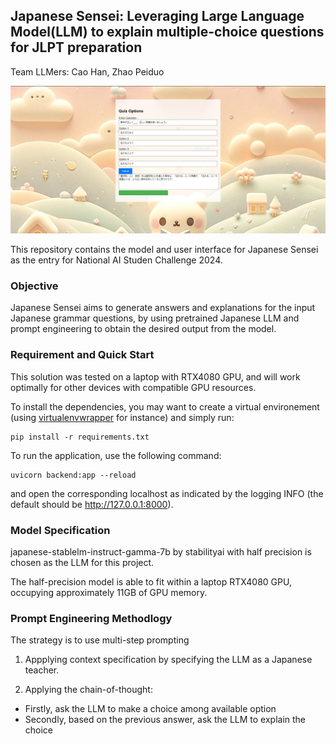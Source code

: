 ## Japanese Sensei: Leveraging Large Language Model(LLM) to explain multiple-choice questions for JLPT preparation

Team LLMers: Cao Han, Zhao Peiduo

![Demo](./static/demo.jpg)

This repository contains the model and user interface for Japanese Sensei as the entry for National AI Studen Challenge 2024. 

### Objective

Japanese Sensei aims to generate answers and explanations for the input Japanese grammar questions, by using pretrained Japanese LLM and prompt engineering to obtain the desired output from the model.

### Requirement and Quick Start

This solution was tested on a laptop with RTX4080 GPU, and will work optimally for other devices with compatible GPU resources.

To install the dependencies, you may want to create a virtual environement (using [virtualenvwrapper](https://virtualenvwrapper.readthedocs.io/en/latest/) for instance) and simply run: 

```
pip install -r requirements.txt
```

To run the application, use the following command:
```
uvicorn backend:app --reload
```

and open the corresponding localhost as indicated by the logging INFO (the default should be http://127.0.0.1:8000).

### Model Specification

japanese-stablelm-instruct-gamma-7b by stabilityai with half precision is chosen as the LLM for this project.

The half-precision model is able to fit within a laptop RTX4080 GPU, occupying approximately 11GB of GPU memory. 

### Prompt Engineering Methodlogy

The strategy is to use multi-step prompting 
1. Appplying context specification by specifying the LLM as a Japanese teacher. 

2. Applying the chain-of-thought:
- Firstly, ask the LLM to make a choice among available option
- Secondly, based on the previous answer, ask the LLM to explain the choice
